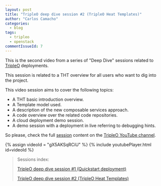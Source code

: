 ```yaml
---
layout: post
title: "TripleO deep dive session #2 (TripleO Heat Templates)"
author: "Carlos Camacho"
categories:
  - blog
tags:
  - tripleo
  - openstack
commentIssueId: 7
---
```


This is the second video from a series of "Deep Dive" sessions
related to [TripleO](http://www.tripleo.org/) deployments.

This session is related to a THT overview
for all users who want to dig into the 
project.

This video session aims to cover the following topics:

* A THT basic introduction overview.
* A Template model used.
* A description of the new composable services approach.
* A code overview over the related code repositories.
* A cloud deployment demo session.
* A demo session with a deployment in live referring to debugging hints.

So please, check the full [session](https://www.youtube.com/watch?v=gX5AKSqRCiU)
content on the [TripleO YouTube channel](https://www.youtube.com/channel/UCNGDxZGwUELpgaBoLvABsTA/).

{% assign videoId = "gX5AKSqRCiU" %}
{% include youtubePlayer.html id=videoId %}

> Sessions index:
>
> [TripleO deep dive session #1 (Quickstart deployment)](http://www.anstack.com/blog/2016/07/11/tripleo-deep-dive-session-1.html)
>
> [TripleO deep dive session #2 (TripleO Heat Templates)](http://www.anstack.com/blog/2016/07/18/tripleo-deep-dive-session-2.html)
